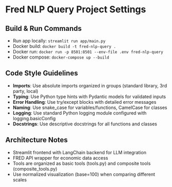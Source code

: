 # Fred NLP Query Project Settings

## Build & Run Commands
- Run app locally: `streamlit run app/main.py`
- Docker build: `docker build -t fred-nlp-query .`
- Docker run: `docker run -p 8501:8501 --env-file .env fred-nlp-query`
- Docker compose: `docker-compose up --build`

## Code Style Guidelines
- **Imports**: Use absolute imports organized in groups (standard library, 3rd party, local)
- **Typing**: Use Python type hints with Pydantic models for validated inputs
- **Error Handling**: Use try/except blocks with detailed error messages
- **Naming**: Use snake_case for variables/functions, CamelCase for classes
- **Logging**: Use standard Python logging module configured with logging.basicConfig
- **Docstrings**: Use descriptive docstrings for all functions and classes

## Architecture Notes
- Streamlit frontend with LangChain backend for LLM integration
- FRED API wrapper for economic data access
- Tools are organized as basic tools (tools.py) and composite tools (composite_tools.py)
- Use normalized visualization (base=100) when comparing different scales